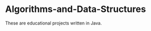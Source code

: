 Algorithms-and-Data-Structures
==============================

These are educational projects written in Java. 
